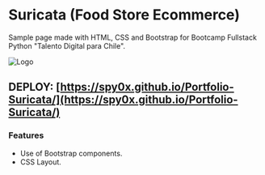 # Suricata (Food Store Ecommerce)
Sample page made with HTML, CSS and Bootstrap for Bootcamp Fullstack Python "Talento Digital para Chile".

![Logo](https://spy0x.github.io/Portfolio-Suricata/assets/img/suricata-icon.png "Logo")

## DEPLOY: [https://spy0x.github.io/Portfolio-Suricata/](https://spy0x.github.io/Portfolio-Suricata/)

### Features
- Use of Bootstrap components.
- CSS Layout.
